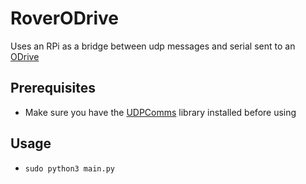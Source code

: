 # RoverODrive
Uses an RPi as a bridge between udp messages and serial sent to an [ODrive](https://odriverobotics.com)

Prerequisites
----
- Make sure you have the [UDPComms](https://github.com/stanfordroboticsclub/UDPComms) library installed before using


Usage
----
- `sudo python3 main.py`
